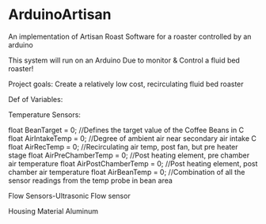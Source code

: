 # ArduinoArtisan
An implementation of Artisan Roast Software for a roaster controlled by an arduino


This system will run on an Arduino Due to monitor & Control a fluid bed roaster!


Project goals:
Create a relatively low cost, recirculating fluid bed roaster

Def of Variables:

Temperature Sensors:

float BeanTarget = 0; //Defines the target value of the Coffee Beans in C 
float AirIntakeTemp = 0; //Degree of ambient air near secondary air intake C
float AirRecTemp = 0; //Recirculating air temp, post fan, but pre heater stage
float AirPreChamberTemp = 0; //Post heating element, pre chamber air temperature
float AirPostChamberTemp = 0; //Post heating element, post chamber air temperature
float AirBeanTemp = 0; //Combination of all the sensor readings from the temp probe in bean area 

Flow Sensors-Ultrasonic Flow sensor

Housing Material Aluminum
